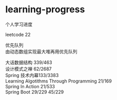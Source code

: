 # learning-progress
个人学习进度    

leetcode 22   


优先队列       
由动态数组实现最大堆再用优先队列      
 

大话数据结构 339/463      
设计模式之禅 62/2687  
Spring 技术内幕133/3383  
Learning Algotithms Through Programming  21/169    
Spring In Action 21/533  
Spring Boot 29/229 45/229
